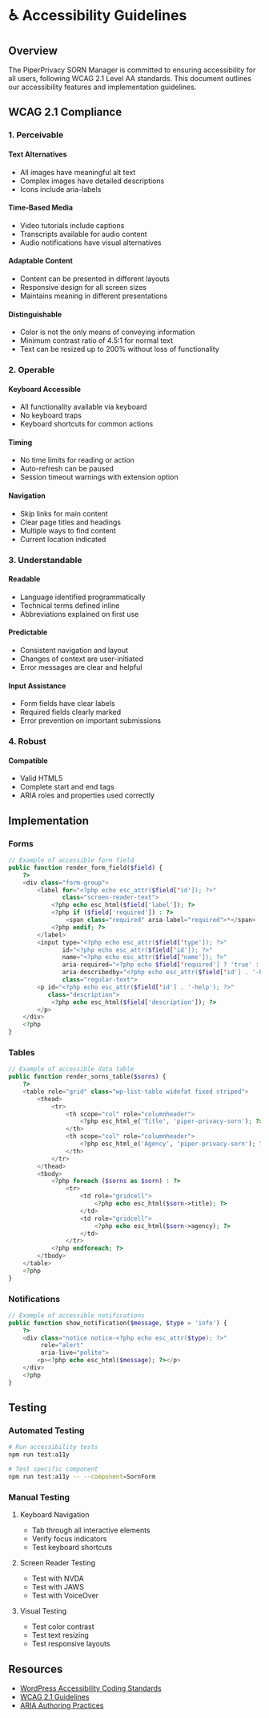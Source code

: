 # ♿ Accessibility Guidelines

## Overview

The PiperPrivacy SORN Manager is committed to ensuring accessibility for all users, following WCAG 2.1 Level AA standards. This document outlines our accessibility features and implementation guidelines.

## WCAG 2.1 Compliance

### 1. Perceivable

#### Text Alternatives
- All images have meaningful alt text
- Complex images have detailed descriptions
- Icons include aria-labels

#### Time-Based Media
- Video tutorials include captions
- Transcripts available for audio content
- Audio notifications have visual alternatives

#### Adaptable Content
- Content can be presented in different layouts
- Responsive design for all screen sizes
- Maintains meaning in different presentations

#### Distinguishable
- Color is not the only means of conveying information
- Minimum contrast ratio of 4.5:1 for normal text
- Text can be resized up to 200% without loss of functionality

### 2. Operable

#### Keyboard Accessible
- All functionality available via keyboard
- No keyboard traps
- Keyboard shortcuts for common actions

#### Timing
- No time limits for reading or action
- Auto-refresh can be paused
- Session timeout warnings with extension option

#### Navigation
- Skip links for main content
- Clear page titles and headings
- Multiple ways to find content
- Current location indicated

### 3. Understandable

#### Readable
- Language identified programmatically
- Technical terms defined inline
- Abbreviations explained on first use

#### Predictable
- Consistent navigation and layout
- Changes of context are user-initiated
- Error messages are clear and helpful

#### Input Assistance
- Form fields have clear labels
- Required fields clearly marked
- Error prevention on important submissions

### 4. Robust

#### Compatible
- Valid HTML5
- Complete start and end tags
- ARIA roles and properties used correctly

## Implementation

### Forms

```php
// Example of accessible form field
public function render_form_field($field) {
    ?>
    <div class="form-group">
        <label for="<?php echo esc_attr($field['id']); ?>" 
               class="screen-reader-text">
            <?php echo esc_html($field['label']); ?>
            <?php if ($field['required']) : ?>
                <span class="required" aria-label="required">*</span>
            <?php endif; ?>
        </label>
        <input type="<?php echo esc_attr($field['type']); ?>"
               id="<?php echo esc_attr($field['id']); ?>"
               name="<?php echo esc_attr($field['name']); ?>"
               aria-required="<?php echo $field['required'] ? 'true' : 'false'; ?>"
               aria-describedby="<?php echo esc_attr($field['id'] . '-help'); ?>"
               class="regular-text">
        <p id="<?php echo esc_attr($field['id'] . '-help'); ?>" 
           class="description">
            <?php echo esc_html($field['description']); ?>
        </p>
    </div>
    <?php
}
```

### Tables

```php
// Example of accessible data table
public function render_sorns_table($sorns) {
    ?>
    <table role="grid" class="wp-list-table widefat fixed striped">
        <thead>
            <tr>
                <th scope="col" role="columnheader">
                    <?php esc_html_e('Title', 'piper-privacy-sorn'); ?>
                </th>
                <th scope="col" role="columnheader">
                    <?php esc_html_e('Agency', 'piper-privacy-sorn'); ?>
                </th>
            </tr>
        </thead>
        <tbody>
            <?php foreach ($sorns as $sorn) : ?>
                <tr>
                    <td role="gridcell">
                        <?php echo esc_html($sorn->title); ?>
                    </td>
                    <td role="gridcell">
                        <?php echo esc_html($sorn->agency); ?>
                    </td>
                </tr>
            <?php endforeach; ?>
        </tbody>
    </table>
    <?php
}
```

### Notifications

```php
// Example of accessible notifications
public function show_notification($message, $type = 'info') {
    ?>
    <div class="notice notice-<?php echo esc_attr($type); ?>"
         role="alert"
         aria-live="polite">
        <p><?php echo esc_html($message); ?></p>
    </div>
    <?php
}
```

## Testing

### Automated Testing

```bash
# Run accessibility tests
npm run test:a11y

# Test specific component
npm run test:a11y -- --component=SornForm
```

### Manual Testing

1. Keyboard Navigation
   - Tab through all interactive elements
   - Verify focus indicators
   - Test keyboard shortcuts

2. Screen Reader Testing
   - Test with NVDA
   - Test with JAWS
   - Test with VoiceOver

3. Visual Testing
   - Test color contrast
   - Test text resizing
   - Test responsive layouts

## Resources

- [WordPress Accessibility Coding Standards](https://make.wordpress.org/core/handbook/best-practices/coding-standards/accessibility-coding-standards/)
- [WCAG 2.1 Guidelines](https://www.w3.org/WAI/WCAG21/quickref/)
- [ARIA Authoring Practices](https://www.w3.org/WAI/ARIA/apg/)
